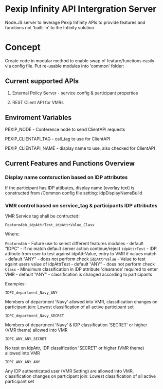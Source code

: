# Pexip Infinity API Intergration Server

Node.JS server to leverage Pexip Infinity APIs to provide features and functions not 'built-in' to the Infinity solution

# Concept

Create code in modular method to enable swap of feature/functions easily via config file. Put re-usable modules into 'common' folder:

## Current supported APIs

1. External Policy Server - service config & participant properties

2. REST Client API for VMRs

## Enviroment Variables
PEXIP_NODE - Conference node to send ClientAPI requests

PEXIP_CLIENTAPI_TAG - call_tag to use for ClientAPI

PEXIP_CLIENTAPI_NAME - display name to use, also checked for ClientAPI

## Current Features and Functions Overview

### Display name contsruction based on IDP attributes

If the participant has IDP attibutes, display name (overlay text) is constructed from /Common config file setting: idpDisplayNameBuild

### VMR control based on service_tag & participants IDP attributes

VMR Service tag shall be contructed:

`FeatureAbb_idpAttrTest_idpAttrValue_Class`

Where:

`FeatureAbb` - Future use to select different features modules  - default "IDPC" - if no match default server action continue/reject
`idpAttrTest` - IDP attibute from user to test against idpAttrValue, entry to VMR if values match - default "ANY" - does not perform check
`idpAttrValue` - Value to test againt users value of idpAttrTest - default "ANY" - does not perform check
`Class` - Minuimum classification in IDP attribute 'clearance' required to enter VMR - default "ANY" - classification is changed according to participants

Examples:

`IDPC_department_Navy_ANY`

Members of department 'Navy' allowed into VMR, classification changes on participant join: Lowest classification of all active participant set

`IDPC_department_Navy_SECRET`

Members of department 'Navy' & IDP classification 'SECRET' or higher (VMR theme) allowed into VMR

`IDPC_ANY_ANY_SECRET`

No test on idpAttr, IDP classification 'SECRET' or higher (VMR theme) allowed into VMR

`IDPC_ANY_ANY_ANY`

Any IDP authenticated user (VMR Setting) are allowed into VMR, classification changes on participant join: Lowest classification of all active participant set
